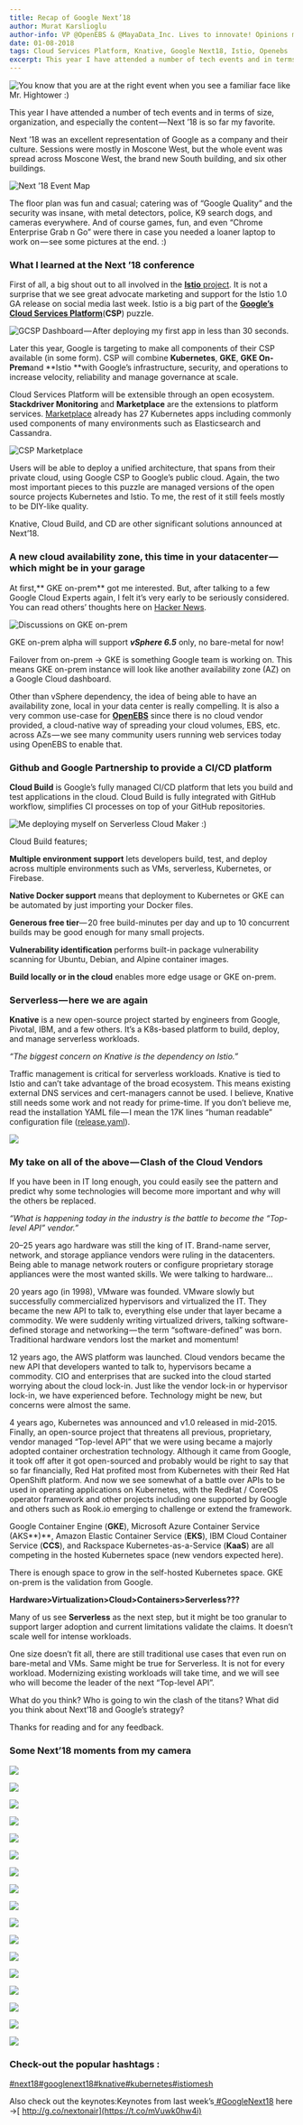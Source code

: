 ```yaml
---
title: Recap of Google Next’18
author: Murat Karslioglu
author-info: VP @OpenEBS & @MayaData_Inc. Lives to innovate! Opinions my own!
date: 01-08-2018
tags: Cloud Services Platform, Knative, Google Next18, Istio, Openebs
excerpt: This year I have attended a number of tech events and in terms of size, organization, and especially the content — Next ’18 is so far my favorite.
---
```


![You know that you are at the right event when you see a familiar face like Mr. Hightower :)](https://lh3.googleusercontent.com/iBQD9nOCN5cmrzn73zLeMoHDdhbTZWa3d4sSC1k1wkudXXL0L0912hrjUe2Bxr3MBTLOM_-LDC-ZrA-zNq8arcTJfD_V6e0pc_A9_oKcm6tAsBnIfqXdTfEbnmb8Qu_PoSyBZkVN)

This year I have attended a number of tech events and in terms of size, organization, and especially the content — Next ’18 is so far my favorite.

Next ’18 was an excellent representation of Google as a company and their culture. Sessions were mostly in Moscone West, but the whole event was spread across Moscone West, the brand new South building, and six other buildings.

![Next ’18 Event Map](https://lh4.googleusercontent.com/3ojmOPqqjEieE6GxfEjgFxRRv4sIzQpA_x21hFRpj3IRrmy6i7HL4k5FO2zztbwf9b5HJlrzO8BP3bWkOM34gZQdKS5lmLqR0FjmHJr96VIToFfc-SWdIKmlLcMJLz2y_tWPbERn)

The floor plan was fun and casual; catering was of “Google Quality” and the security was insane, with metal detectors, police, K9 search dogs, and cameras everywhere. And of course games, fun, and even “Chrome Enterprise Grab n Go” were there in case you needed a loaner laptop to work on — see some pictures at the end. :)

### **What I learned at the Next ’18 conference**

First of all, a big shout out to all involved in the [**Istio** project](https://istio.io/). It is not a surprise that we see great advocate marketing and support for the Istio 1.0 GA release on social media last week. Istio is a big part of the [**Google’s Cloud Services Platform**](https://cloud.google.com/solutions/cloud-services-platform/)(**CSP**) puzzle.

![GCSP Dashboard — After deploying my first app in less than 30 seconds.](https://lh4.googleusercontent.com/taoSgNELqkMCnfsqUd84nPfbIATkjucboLYdbzMUWKct5ZFiXb_PZFjoU5KFBc5LZNBz6mhuwHXEpMs49tREabCzrMDCuNTrKniQ4UYuk_i1pNxR08pUHOEjtZ3nxfUOZswcA_xe)

Later this year, Google is targeting to make all components of their CSP available (in some form). CSP will combine **Kubernetes**, **GKE**, **GKE On-Prem**and **Istio **with Google’s infrastructure, security, and operations to increase velocity, reliability and manage governance at scale.

Cloud Services Platform will be extensible through an open ecosystem. **Stackdriver Monitoring** and **Marketplace** are the extensions to platform services. [Marketplace](https://console.cloud.google.com/marketplace/browse?filter=solution-type:k8s) already has 27 Kubernetes apps including commonly used components of many environments such as Elasticsearch and Cassandra.

![CSP Marketplace](https://lh3.googleusercontent.com/esTW1l0iBV-Wvleoosxha1W5KqmA5BQLZ-4jyfb3e0W2j_S5rzqtncJCFA8t6brQc_ZJdF2eVqaXAdhHASBlTq9izYO85SLSZRyE8mbwoB1EiFHTmQdwDHsnTdFm2EDb0i4yefVA)

Users will be able to deploy a unified architecture, that spans from their private cloud, using Google CSP to Google’s public cloud. Again, the two most important pieces to this puzzle are managed versions of the open source projects Kubernetes and Istio. To me, the rest of it still feels mostly to be DIY-like quality.

Knative, Cloud Build, and CD are other significant solutions announced at Next’18.

### **A new cloud availability zone, this time in your datacenter — which might be in your garage**

At first,** GKE on-prem** got me interested. But, after talking to a few Google Cloud Experts again, I felt it’s very early to be seriously considered. You can read others’ thoughts here on [Hacker News](https://news.ycombinator.com/item?id=17602555).

![Discussions on GKE on-prem](https://lh5.googleusercontent.com/q_0yHazRpRZ9bLptYCw1_GQsmdM8TpbM7xXmZ8nL8nejR3uhVg79bvJokA_BrQ91VfzYYl8OLtQ1Evl5VNJqDwJM3EKwqKFsn_jr99N91hCEa1lkazjMZE3aphRbr21LEc0atqTr)

GKE on-prem alpha will support **_vSphere 6.5_** only, no bare-metal for now!

Failover from on-prem -> GKE is something Google team is working on. This means GKE on-prem instance will look like another availability zone (AZ) on a Google Cloud dashboard.

Other than vSphere dependency, the idea of being able to have an availability zone, local in your data center is really compelling. It is also a very common use-case for [**OpenEBS**](https://openebs.io/) since there is no cloud vendor provided, a cloud-native way of spreading your cloud volumes, EBS, etc. across AZs — we see many community users running web services today using OpenEBS to enable that.

### **Github and Google Partnership to provide a CI/CD platform**

**Cloud Build** is Google’s fully managed CI/CD platform that lets you build and test applications in the cloud. Cloud Build is fully integrated with GitHub workflow, simplifies CI processes on top of your GitHub repositories.

![Me deploying myself on Serverless Cloud Maker :)](https://lh3.googleusercontent.com/Vid2Mpm0eaSATtriAt3eLoDdBvvRcv7WCJeNBKxe_VOhVcbdrmh_nJIn5aiQlnMfEOpywRMhHF7Gnv58Nyu_5MQHoWWfxMCmPYdfDlYlKkiQPldJvHxEk9Qa5BOQBuDQNW-YZ0dc)

Cloud Build features;

**Multiple environment support** lets developers build, test, and deploy across multiple environments such as VMs, serverless, Kubernetes, or Firebase.

**Native Docker support** means that deployment to Kubernetes or GKE can be automated by just importing your Docker files.

**Generous free tier**— 20 free build-minutes per day and up to 10 concurrent builds may be good enough for many small projects.

**Vulnerability identification** performs built-in package vulnerability scanning for Ubuntu, Debian, and Alpine container images.

**Build locally or in the cloud** enables more edge usage or GKE on-prem.

### Serverless — here we are again

**Knative** is a new open-source project started by engineers from Google, Pivotal, IBM, and a few others. It’s a K8s-based platform to build, deploy, and manage serverless workloads.

_“The biggest concern on Knative is the dependency on Istio.”_

Traffic management is critical for serverless workloads. Knative is tied to Istio and can’t take advantage of the broad ecosystem. This means existing external DNS services and cert-managers cannot be used. I believe, Knative still needs some work and not ready for prime-time. If you don’t believe me, read the installation YAML file — I mean the 17K lines “human readable” configuration file ([release.yaml](https://github.com/knative/serving/releases/download/v0.1.0/release.yaml)).

![](https://lh6.googleusercontent.com/0qn1GCe8B-15DIr5G7eqqbg3FfnOcm58iQ08ZUobrKJ82xIArtNjnSuFS2KOkkEhyGfyTH8pz5_NXZOk87EllIjN4rSVYlyxxmN6iDemZ0AgM_Yd-FMZzMR-nQdCHpFPTIL84hwS)

### **My take on all of the above — Clash of the Cloud Vendors**

If you have been in IT long enough, you could easily see the pattern and predict why some technologies will become more important and why will the others be replaced.

_“What is happening today in the industry is the battle to become the “Top-level API” vendor.”_

20–25 years ago hardware was still the king of IT. Brand-name server, network, and storage appliance vendors were ruling in the datacenters. Being able to manage network routers or configure proprietary storage appliances were the most wanted skills. We were talking to hardware…

20 years ago (in 1998), VMware was founded. VMware slowly but successfully commercialized hypervisors and virtualized the IT. They became the new API to talk to, everything else under that layer became a commodity. We were suddenly writing virtualized drivers, talking software-defined storage and networking — the term “software-defined” was born. Traditional hardware vendors lost the market and momentum!

12 years ago, the AWS platform was launched. Cloud vendors became the new API that developers wanted to talk to, hypervisors became a commodity. CIO and enterprises that are sucked into the cloud started worrying about the cloud lock-in. Just like the vendor lock-in or hypervisor lock-in, we have experienced before. Technology might be new, but concerns were almost the same.

4 years ago, Kubernetes was announced and v1.0 released in mid-2015. Finally, an open-source project that threatens all previous, proprietary, vendor managed “Top-level API” that we were using became a majorly adopted container orchestration technology. Although it came from Google, it took off after it got open-sourced and probably would be right to say that so far financially, Red Hat profited most from Kubernetes with their Red Hat OpenShift platform. And now we see somewhat of a battle over APIs to be used in operating applications on Kubernetes, with the RedHat / CoreOS operator framework and other projects including one supported by Google and others such as Rook.io emerging to challenge or extend the framework.

Google Container Engine (**GKE**), Microsoft Azure Container Service (AKS**)**, Amazon Elastic Container Service (**EKS**), IBM Cloud Container Service (**CCS**), and Rackspace Kubernetes-as-a-Service (**KaaS**) are all competing in the hosted Kubernetes space (new vendors expected here).

There is enough space to grow in the self-hosted Kubernetes space. GKE on-prem is the validation from Google.

**Hardware>Virtualization>Cloud>Containers>Serverless???**

Many of us see **Serverless** as the next step, but it might be too granular to support larger adoption and current limitations validate the claims. It doesn’t scale well for intense workloads.

One size doesn’t fit all, there are still traditional use cases that even run on bare-metal and VMs. Same might be true for Serverless. It is not for every workload. Modernizing existing workloads will take time, and we will see who will become the leader of the next “Top-level API”.

What do you think? Who is going to win the clash of the titans? What did you think about Next’18 and Google’s strategy?

Thanks for reading and for any feedback.

### **Some Next’18 moments from my camera**

![](https://lh4.googleusercontent.com/ARfwggxkEIm1I-QXUGinQGV0zVQLzaTaQ9WxUEC4nN-xuTUsK0I-Bi4JO9kwyIi6MQYxnu0hBQDxdbkVy5nsTd5oQMEl-JCXRvdWWVhcrbCK3EfM8EegXImT2_Kn0kXeZoHbfLmK)

![](https://lh5.googleusercontent.com/bUCoD0IKci0QEETmHlcrUN-wOSLFSYsIuR4aG96D3QtZo23_gm10SfBqMzUtHVduFt-XzA4m9mI-sae4ktxJRIG9m9aBUt9VUtG0ytYyjFoh-Q2GbFNlQC7Ry0iBiTiaKUNuKsFd)

![](https://lh3.googleusercontent.com/Vdr19dKixjLs64xGxB_thJ3D8_-cnMihbC-gH50S5FuFJ13y2UMb42zSQy9Rp2LT9olLP5TPSRb4WPoW71l71NMJoBeK70SiFtYgsDs1l2k2tmLTiqJTlo9ajj0F0xTp4JlkQuF2)

![](https://lh4.googleusercontent.com/GGkcm_nFqb_gDKJuBJISMI3mueZx6xiBE6R8diM84xEOnYmcSDQVNPaRTbIFgBf-fh1Y_8JcioxxP8g8RzrxYEUJ4Xhw51RMRdXw3aS3fVpbH_mjc_kPUC0pXL3WxXZNlgR3baCb)

![](https://lh4.googleusercontent.com/seBUEu7ltrIHW3VxY_V5rqekHkLXfLYhR0dZZbsyr8MC-vww-_rGvQA3rPz0kfbqudV-LNAi292BTwNrGIe_KG56Vqr-sHSv-mPlIy8nhnJDQPQKnUj7ohg3uql67RVvqTf-earr)

![](https://lh6.googleusercontent.com/2BPdWJYXZizBdmFra0GYqedeArDGynas8VsxPkC0FWhyCjUm8A7TYLpPN06hPMmQ1UQ_yPoG8mH91eRjAyQE6sbw4Jo2wjPlsqDVTLEohowMOtSQaEuSWZO0lIntDOeMip75K20P)

![](https://lh3.googleusercontent.com/esI-PdVDc9sEqPoOkwG4nQhcD_FYSxs8Z1eBiHW9UTBDNO9bbd145X9vwnQgijXHTiz6DUD_bgkz9ViC1C2ukDYtjLaHVAIFlEMPcHmQEWjpKeq3pvEy4HyWXeK65oe61LUMTZ1-)

![](https://lh5.googleusercontent.com/KtS0m1tRBvjWehJSCSFItgtvDK5IiAEU20aa3GfSK6TmlyPVWjQpjnq_z5OAxsa1-L7PQuNRuiK2ZRX1It-1CrDlqzv1ubwrYaZA_gQQGxsb2rXJCAiQPjZ9GLiqXHZsCess6dYz)

![](https://lh6.googleusercontent.com/Uee-fb3QJewe05s4AWM2bF6b7MuRI8XgU9r3KfX72RNwVYYecjt5UX15vw1jhk0LoqvgL1MN5yKT5t9Mei6QzI7bohUAKtoQthG02YCr1VXiM4HFB-RRmQB29uuANQNDiq1sGKGe)

![](https://lh6.googleusercontent.com/OXx7ZGSWDI5z2UnqunkcWtB1MWY5ZtXs3EmruVAqfZo4JiLzhd00hmRkKZi_y2Icv6FV4CJRJW68HK1laKNXCKnGI5A9Z1l53R1BtOiM6dLzjDvecuWLgzPIgir3Q89qxkHt50yo)

![](https://lh4.googleusercontent.com/LUlB3APRP1t0gEEzaXmPbUxZFKGD1nVHRtdNMoKp7iSTLAZAHXOF3W_VPaZs9-XsLdw54GC2TnjnxGyR_spqek8X5ZLFkWICZpP4oXEzATj4n_vfvLQtr0FNceiT3lKzGKg7oh1f)

![](https://lh4.googleusercontent.com/AZP7UsS_i0gXvSBRuoDas6D48cBdU9JD3N39C53YEIdJwXARCyEg2sXRSuvOGUSa07o0xZ2UzQc8mLgZxj6EQm8uRLZ3JXVDzEwx6kTT3Vq-eia5OV865zc0q3bq3htEDZxUiIX1)

![](https://lh4.googleusercontent.com/GkXUs0HYRwS66hSMex7NDDT6Ck0NaxO4VrIHW23GzjrQbRMWDDA4EGwIOwSsg3O8tL_iNuISRywMDuF1u61rZm4fzaBisfUkyo-aPIcCcTk3KwUPunnPwgrV6-oRca0td-eYHxss)

![](https://lh3.googleusercontent.com/EPOoqoV_b11WJCV9cNJFgAtGfuRyqF3xZpKKoJ46J54wNsrE0kFFp82WFZn_gRoRTSLYPAkFHdFcizdOOBYwk_pL6pUZiy9ld24o-xBHIJZWcLmz_tMSFav77_9fbc2pPbwgnObR)

![](https://lh5.googleusercontent.com/cbuvmjdXzUEgiSf6BL6jC3-TKAbwf1WASiNfypDXQcmeXLrr6OPhITsEjeEUo1dXtg3OW3YTPNez3XxjaRxeAV_Ox6dTq9XpbwNDqh2-iWiXqWhrgn2o1VIe45xKPGYsxxPluLkw)

![](https://lh5.googleusercontent.com/wskI0Jy2g9icXoitcNDIp9VChhWlxu9fIDwepnqd0ds_Oq1m8Yt7ZHY8GZ_DvfS8IQcNfsJyBanCPIpp_GUznnzK3b3YBP7F2oV9gsi9k9WyKfwmWGCI4um2SKeNveXy2uaeD-sd)

![](https://lh5.googleusercontent.com/zeDLw8eZvkjgSfWnUwOkIG_Ze3GmKAwrTH59o37K8XEMXDMcAOtUsOSzfEwP8qF7qgVHEbgCs6YbXyE9loDTZOX4q5JeRe2J4JMMufrD0H6wr-ADk9sMBzRRwgi3iRVjhTCLh0Uy)

### **Check-out the popular hashtags :**

[#next18](https://twitter.com/search?q=next18)[#googlenext18](https://twitter.com/search?q=googlenext18)[#knative](https://twitter.com/search?q=knative)[#kubernetes](https://twitter.com/search?q=kubernetes)[#istiomesh](https://twitter.com/search?q=istiomesh)

Also check out the keynotes:Keynotes from last week’s[ #GoogleNext18](https://twitter.com/hashtag/GoogleNext18?src=hash) here →[ http://g.co/nextonair](https://t.co/mVuwk0hw4i)
